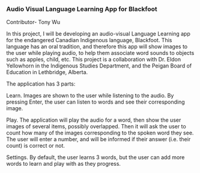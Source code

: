 ### Audio Visual Language Learning App for Blackfoot 
Contributor- Tony Wu


In this project, I will be developing an audio-visual Language Learning app for the endangered Canadian Indigenous language, Blackfoot. This language has an oral tradition, and therefore this app will show images to the user while playing audio, to help them associate word sounds to objects such as apples, child, etc. This project is a collaboration with Dr. Eldon Yellowhorn in the Indigenous Studies Department, and the Peigan Board of Education in Lethbridge, Alberta.

The application has 3 parts:

Learn. Images are shown to the user while listening to the audio. By pressing Enter, the user can listen to words and see their corresponding image.

Play. The application will play the audio for a word, then show the user images of several items, possibly overlapped. Then it will ask the user to count how many of the images corresponding to the spoken word they see. The user will enter a number, and will be informed if their answer (i.e. their count) is correct or not.

Settings. By default, the user learns 3 words, but the user can add more words to learn and play with as they progress.
